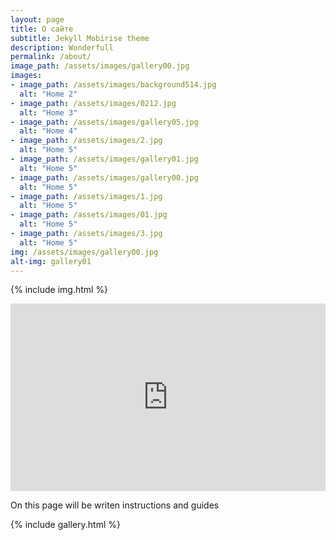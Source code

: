 ```yaml
---
layout: page
title: О сайте
subtitle: Jekyll Mobirise theme
description: Wonderfull
permalink: /about/
image_path: /assets/images/gallery00.jpg
images:
- image_path: /assets/images/background514.jpg
  alt: "Home 2"
- image_path: /assets/images/0212.jpg
  alt: "Home 3"
- image_path: /assets/images/gallery05.jpg
  alt: "Home 4"
- image_path: /assets/images/2.jpg
  alt: "Home 5"
- image_path: /assets/images/gallery01.jpg
  alt: "Home 5"
- image_path: /assets/images/gallery00.jpg
  alt: "Home 5"
- image_path: /assets/images/1.jpg
  alt: "Home 5"
- image_path: /assets/images/01.jpg
  alt: "Home 5"
- image_path: /assets/images/3.jpg
  alt: "Home 5"
img: /assets/images/gallery00.jpg
alt-img: gallery01
---
```




{% include img.html %}

<iframe width="100%" height="300" src="https://www.youtube.com/embed/Rk-CX-jAzNc?rel=0" frameborder="0" allowfullscreen></iframe>


On this page will be writen instructions and guides


{% include gallery.html %}